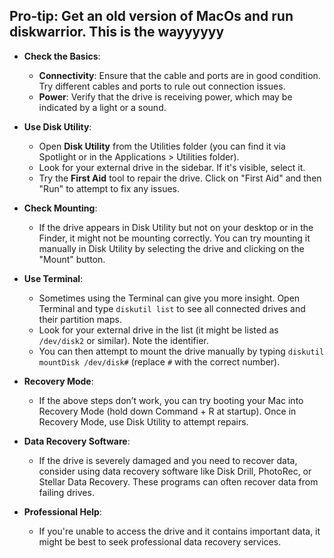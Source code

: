 ## Pro-tip: Get an old version of MacOs and run diskwarrior. This is the wayyyyyy


- **Check the Basics**:
    
    - **Connectivity**: Ensure that the cable and ports are in good condition. Try different cables and ports to rule out connection issues.
    - **Power**: Verify that the drive is receiving power, which may be indicated by a light or a sound.
- **Use Disk Utility**:
    
    - Open **Disk Utility** from the Utilities folder (you can find it via Spotlight or in the Applications > Utilities folder).
    - Look for your external drive in the sidebar. If it's visible, select it.
    - Try the **First Aid** tool to repair the drive. Click on "First Aid" and then "Run" to attempt to fix any issues.
- **Check Mounting**:
    
    - If the drive appears in Disk Utility but not on your desktop or in the Finder, it might not be mounting correctly. You can try mounting it manually in Disk Utility by selecting the drive and clicking on the "Mount" button.
- **Use Terminal**:
    
    - Sometimes using the Terminal can give you more insight. Open Terminal and type `diskutil list` to see all connected drives and their partition maps.
    - Look for your external drive in the list (it might be listed as `/dev/disk2` or similar). Note the identifier.
    - You can then attempt to mount the drive manually by typing `diskutil mountDisk /dev/disk#` (replace `#` with the correct number).
- **Recovery Mode**:
    
    - If the above steps don’t work, you can try booting your Mac into Recovery Mode (hold down Command + R at startup). Once in Recovery Mode, use Disk Utility to attempt repairs.
- **Data Recovery Software**:
    
    - If the drive is severely damaged and you need to recover data, consider using data recovery software like Disk Drill, PhotoRec, or Stellar Data Recovery. These programs can often recover data from failing drives.
- **Professional Help**:
    
    - If you're unable to access the drive and it contains important data, it might be best to seek professional data recovery services.